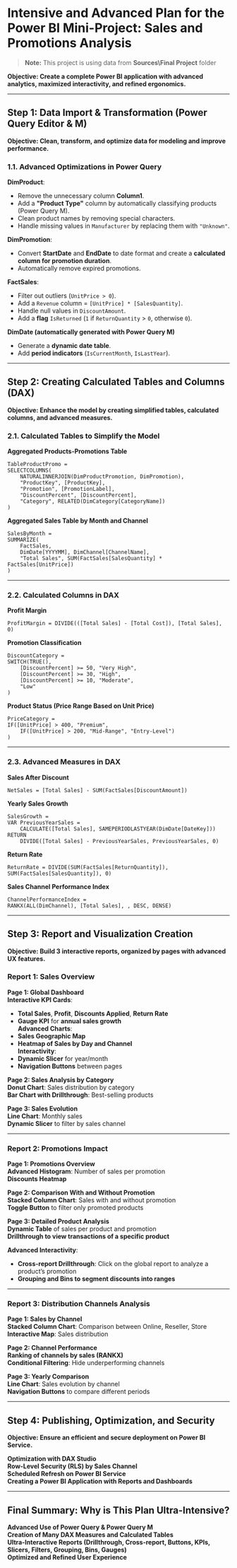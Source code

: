 # **Intensive and Advanced Plan for the Power BI Mini-Project: Sales and Promotions Analysis**  

> **Note:** This project is using data from **Sources\Final Project** folder

**Objective: Create a complete Power BI application with advanced analytics, maximized interactivity, and refined ergonomics.**  

---

## **Step 1: Data Import & Transformation (Power Query Editor & M)**  
**Objective: Clean, transform, and optimize data for modeling and improve performance.**  

### **1.1. Advanced Optimizations in Power Query**  
**DimProduct**:  
- Remove the unnecessary column **Column1**.  
- Add a **"Product Type"** column by automatically classifying products (Power Query M).  
- Clean product names by removing special characters.  
- Handle missing values in `Manufacturer` by replacing them with `"Unknown"`.  

**DimPromotion**:  
- Convert **StartDate** and **EndDate** to date format and create a **calculated column for promotion duration**.  
- Automatically remove expired promotions.  

**FactSales**:  
- Filter out outliers (`UnitPrice > 0`).  
- Add a `Revenue` column = `[UnitPrice] * [SalesQuantity]`.  
- Handle null values in `DiscountAmount`.  
- Add a **flag** `IsReturned` (`1` if `ReturnQuantity` > `0`, otherwise `0`).  

**DimDate (automatically generated with Power Query M)**  
- Generate a **dynamic date table**.  
- Add **period indicators** (`IsCurrentMonth`, `IsLastYear`).  

---

## **Step 2: Creating Calculated Tables and Columns (DAX)**  
**Objective: Enhance the model by creating simplified tables, calculated columns, and advanced measures.**  

### **2.1. Calculated Tables to Simplify the Model**  
**Aggregated Products-Promotions Table**  
```DAX
TableProductPromo = 
SELECTCOLUMNS(
    NATURALINNERJOIN(DimProductPromotion, DimPromotion),
    "ProductKey", [ProductKey],
    "Promotion", [PromotionLabel],
    "DiscountPercent", [DiscountPercent],
    "Category", RELATED(DimCategory[CategoryName])
)
```
**Aggregated Sales Table by Month and Channel**  
```DAX
SalesByMonth = 
SUMMARIZE(
    FactSales, 
    DimDate[YYYYMM], DimChannel[ChannelName],
    "Total Sales", SUM(FactSales[SalesQuantity] * FactSales[UnitPrice])
)
```

---

### **2.2. Calculated Columns in DAX**  
**Profit Margin**  
```DAX
ProfitMargin = DIVIDE(([Total Sales] - [Total Cost]), [Total Sales], 0)
```
**Promotion Classification**  
```DAX
DiscountCategory = 
SWITCH(TRUE(),
    [DiscountPercent] >= 50, "Very High",
    [DiscountPercent] >= 30, "High",
    [DiscountPercent] >= 10, "Moderate",
    "Low"
)
```

**Product Status (Price Range Based on Unit Price)**  
```DAX
PriceCategory = 
IF([UnitPrice] > 400, "Premium",
    IF([UnitPrice] > 200, "Mid-Range", "Entry-Level")
)
```

---

### **2.3. Advanced Measures in DAX**  
**Sales After Discount**  
```DAX
NetSales = [Total Sales] - SUM(FactSales[DiscountAmount])
```
**Yearly Sales Growth**  
```DAX
SalesGrowth = 
VAR PreviousYearSales = 
    CALCULATE([Total Sales], SAMEPERIODLASTYEAR(DimDate[DateKey]))
RETURN 
    DIVIDE([Total Sales] - PreviousYearSales, PreviousYearSales, 0)
```
**Return Rate**  
```DAX
ReturnRate = DIVIDE(SUM(FactSales[ReturnQuantity]), SUM(FactSales[SalesQuantity]), 0)
```
**Sales Channel Performance Index**  
```DAX
ChannelPerformanceIndex = 
RANKX(ALL(DimChannel), [Total Sales], , DESC, DENSE)
```

---

## **Step 3: Report and Visualization Creation**  
**Objective: Build 3 interactive reports, organized by pages with advanced UX features.**  

### **Report 1: Sales Overview**  
**Page 1: Global Dashboard**  
**Interactive KPI Cards**:  
- **Total Sales**, **Profit**, **Discounts Applied**, **Return Rate**  
- **Gauge KPI** for **annual sales growth**  
**Advanced Charts**:  
- **Sales Geographic Map**  
- **Heatmap of Sales by Day and Channel**  
**Interactivity**:  
- **Dynamic Slicer** for year/month  
- **Navigation Buttons** between pages  

**Page 2: Sales Analysis by Category**  
**Donut Chart**: Sales distribution by category  
**Bar Chart with Drillthrough**: Best-selling products  

**Page 3: Sales Evolution**  
**Line Chart**: Monthly sales  
**Dynamic Slicer** to filter by sales channel  

---

### **Report 2: Promotions Impact**  
**Page 1: Promotions Overview**  
**Advanced Histogram**: Number of sales per promotion  
**Discounts Heatmap**  

**Page 2: Comparison With and Without Promotion**  
**Stacked Column Chart**: Sales with and without promotion  
**Toggle Button** to filter only promoted products  

**Page 3: Detailed Product Analysis**  
**Dynamic Table** of sales per product and promotion  
**Drillthrough to view transactions of a specific product**  

**Advanced Interactivity**:  
- **Cross-report Drillthrough**: Click on the global report to analyze a product’s promotion  
- **Grouping and Bins to segment discounts into ranges**  

---

### **Report 3: Distribution Channels Analysis**  
**Page 1: Sales by Channel**  
**Stacked Column Chart**: Comparison between Online, Reseller, Store  
**Interactive Map**: Sales distribution  

**Page 2: Channel Performance**  
**Ranking of channels by sales (RANKX)**  
**Conditional Filtering**: Hide underperforming channels  

**Page 3: Yearly Comparison**  
**Line Chart**: Sales evolution by channel  
**Navigation Buttons** to compare different periods  

---

## **Step 4: Publishing, Optimization, and Security**  
**Objective: Ensure an efficient and secure deployment on Power BI Service.**  

**Optimization with DAX Studio**  
**Row-Level Security (RLS) by Sales Channel**  
**Scheduled Refresh on Power BI Service**  
**Creating a Power BI Application with Reports and Dashboards**  

---

## **Final Summary: Why is This Plan Ultra-Intensive?**  
**Advanced Use of Power Query & Power Query M**  
**Creation of Many DAX Measures and Calculated Tables**  
**Ultra-Interactive Reports (Drillthrough, Cross-report, Buttons, KPIs, Slicers, Filters, Grouping, Bins, Gauges)**  
**Optimized and Refined User Experience**  

